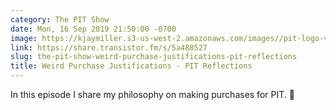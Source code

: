 ```yaml
---
category: The PIT Show
date: Mon, 16 Sep 2019 21:50:00 -0700
image: https://kjaymiller.s3-us-west-2.amazonaws.com/images//pit-logo-v5.jpg
link: https://share.transistor.fm/s/5a488527
slug: the-pit-show-weird-purchase-justifications-pit-reflections
title: Weird Purchase Justifications - PIT Reflections
---
```


In this episode I share my philosophy on making purchases for PIT. 🤑
